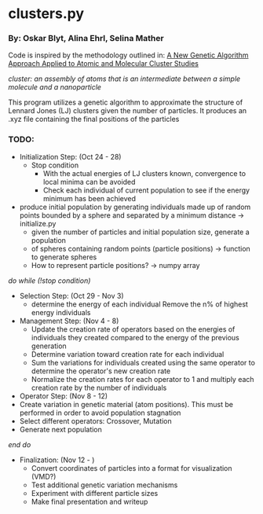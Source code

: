 # clusters.py

### By: Oskar Blyt, Alina Ehrl, Selina Mather

Code is inspired by the methodology outlined in:
[A New Genetic Algorithm Approach Applied to
Atomic and Molecular Cluster Studies](https://doi.org/10.3389/fchem.2019.00707)


*cluster: an assembly of atoms that is an intermediate between a simple
molecule and a nanoparticle*

This program utilizes a genetic algorithm to approximate the structure of Lennard Jones (LJ) 
clusters given the number of particles. It produces an .xyz file containing the final positions of the particles


### TODO:

- Initialization Step: (Oct 24 - 28)
  - Stop condition
    - With the actual energies of LJ clusters known, convergence to local minima can be avoided
    - Check each individual of current population to see if the energy minimum has been achieved
- produce initial population by generating individuals made up of random points bounded by a sphere and 
  separated by a minimum distance -> initialize.py
  - given the number of particles and initial population size, generate a population 
  - of spheres containing random points (particle positions) -> function to generate spheres 
  - How to represent particle positions? -> numpy array 


*do while (!stop condition)*

- Selection Step: (Oct 29 - Nov 3)
  - determine the energy of each individual Remove the n% of highest
    energy individuals
- Management Step: (Nov 4 - 8)
  - Update the creation rate of operators based on the energies of individuals they created compared to the energy of the previous
  generation
  - Determine variation toward creation rate for each individual
  - Sum the variations for individuals created using the same operator to determine the operator's new creation rate
  - Normalize the creation rates for each operator to 1 and multiply each creation rate by the number of individuals
- Operator Step: (Nov 8 - 12)
- Create variation in genetic material (atom positions). This must be performed in
order to avoid population stagnation
- Select different operators: Crossover, Mutation
- Generate next population

*end do*

- Finalization: (Nov 12 - )
  - Convert coordinates of particles into a format for visualization (VMD?)
  - Test additional genetic variation mechanisms
  - Experiment with different particle sizes
  - Make final presentation and writeup

